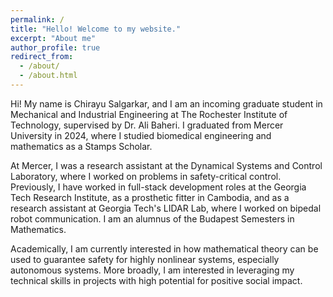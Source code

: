 ```yaml
---
permalink: /
title: "Hello! Welcome to my website."
excerpt: "About me"
author_profile: true
redirect_from: 
  - /about/
  - /about.html
---
```


Hi! My name is Chirayu Salgarkar, and I am an incoming graduate student in Mechanical and Industrial Engineering at The Rochester Institute of Technology, supervised by Dr. Ali Baheri. I graduated from Mercer University in 2024, where I studied biomedical engineering and mathematics as a Stamps Scholar.

At Mercer, I was a research assistant at the Dynamical Systems and Control Laboratory, where I worked on problems in safety-critical control. Previously, I have worked in full-stack development roles at the Georgia Tech Research Institute, as a prosthetic fitter in Cambodia, and as a research assistant at Georgia Tech's LIDAR Lab, where I worked on bipedal robot communication. I am an alumnus of the Budapest Semesters in Mathematics.

Academically, I am currently interested in how mathematical theory can be used to guarantee safety for highly nonlinear systems, especially autonomous systems. More broadly, I am interested in leveraging my technical skills in projects with high potential for positive social impact. 
